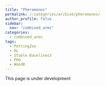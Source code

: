 ```yaml
---
title: "Pheromones"
permalink: /:categories/archive/pheromones/
author_profile: false
sidebar:
  nav: "combined_arms"
categories:
  - combined_arms
tags:
  - PettingZoo
  - RL
  - Stable Baselines3
  - PPO
  - WandB
---
```



This page is under development